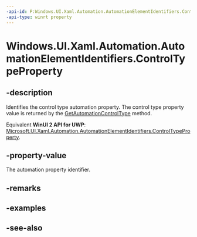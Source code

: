```yaml
---
-api-id: P:Windows.UI.Xaml.Automation.AutomationElementIdentifiers.ControlTypeProperty
-api-type: winrt property
---
```


<!-- Property syntax
public Windows.UI.Xaml.Automation.AutomationProperty ControlTypeProperty { get; }
-->

# Windows.UI.Xaml.Automation.AutomationElementIdentifiers.ControlTypeProperty

## -description
Identifies the control type automation property. The control type property value is returned by the [GetAutomationControlType](../windows.ui.xaml.automation.peers/automationpeer_getautomationcontroltype_1156384152.md) method.

Equivalent **WinUI 2 API for UWP**: [Microsoft.UI.Xaml.Automation.AutomationElementIdentifiers.ControlTypeProperty](/windows/winui/api/microsoft.ui.xaml.automation.automationelementidentifiers.controltypeproperty).

## -property-value
The automation property identifier.

## -remarks

## -examples

## -see-also
